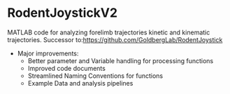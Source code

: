 # RodentJoystickV2
MATLAB code for analyzing forelimb trajectories kinetic and kinematic trajectories. 
Successor to:https://github.com/GoldbergLab/RodentJoystick

- Major improvements: 
  - Better parameter and Variable handling for processing functions
  - Improved code documents
  - Streamlined Naming Conventions for functions
  - Example Data and analysis pipelines
  
